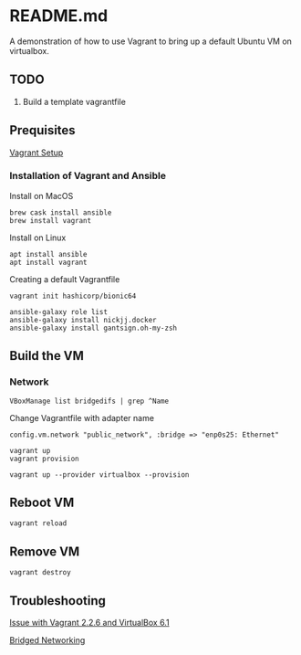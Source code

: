 # README.md
A demonstration of how to use Vagrant to bring up a default Ubuntu VM on virtualbox.  
## TODO
1. Build a template vagrantfile

## Prequisites
[Vagrant Setup](https://www.vagrantup.com/intro/getting-started/project_setup.html)

### Installation of Vagrant and Ansible
Install on MacOS
```
brew cask install ansible
brew install vagrant
```

Install on Linux
```
apt install ansible
apt install vagrant
```

Creating a default Vagrantfile
```
vagrant init hashicorp/bionic64
```

```
ansible-galaxy role list
ansible-galaxy install nickjj.docker
ansible-galaxy install gantsign.oh-my-zsh 
```

## Build the VM

### Network
```
VBoxManage list bridgedifs | grep ^Name
```

Change Vagrantfile with adapter name
```
config.vm.network "public_network", :bridge => "enp0s25: Ethernet"
```

```
vagrant up
vagrant provision
```

```
vagrant up --provider virtualbox --provision
```

## Reboot VM
```
vagrant reload
```

## Remove VM
```
vagrant destroy
```


## Troubleshooting

[Issue with Vagrant 2.2.6 and VirtualBox 6.1](https://github.com/oracle/vagrant-boxes/issues/178)

[Bridged Networking](https://github.com/daftlabs/creed/wiki/Set-up-Vagrant-network-bridge)
